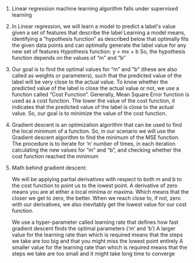 1. Linear regression machine learning algorithm falls under supervised learning

2. In Linear regression, we will learn a model to predict a label's value given a set of features that describe the label
Learning a model means, identifying a “hypothesis function” as described below that optimally fits the given data points and can optimally generate the label value for any new set of features
Hypothesis function: y = mx + b
So, the hypothesis function depends on the values of “m” and “b”

3. Our goal is to find the optimal values for “m” and “b” (these are also called as weights or parameters), such that the predicted value of the label will be very close to the actual value. To know whether the predicted value of the label is close the actual value or not, we use a function called “Cost Function”. Generally, Mean Square Error function is used as a cost function. The lower the value of the cost function, it indicates that the predicted value of the label is close to the actual value. So, our goal is to minimize the value of the cost function.

4. Gradient descent is an optimization algorithm that can be used to find the local minimum of a function. So, in our scenario we will use the Gradient descent algorithm to find the minimum of the MSE function. The procedure is to iterate for ‘n’ number of times, in each iteration calculating the new values for “m” and “b”, and checking whether the cost function reached the minimum

5. Math behind gradient descent:

     We will be applying partial derivatives with respect to both m and b to the cost function to point us to the lowest point. A derivative of zero means you are at either a local minima or maxima. Which means that the closer we get to zero, the better. When we reach close to, if not, zero with our derivatives, we also inevitably get the lowest value for our cost function.
     	     
     We use a hyper-parameter called learning rate that defines how fast gradient descent finds the optimal parameters (‘m’ and ‘b’)
          A larger value for the learning rate than which is required means that the steps we take are too big and that you might miss the lowest point entirely
          A smaller value for the learning rate than which is required means that the steps we take are too small and it might take long time to converge
